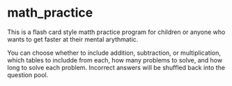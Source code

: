 # math_practice

This is a flash card style matth practice program for children or anyone who wants to get faster at their mental arythmatic.

You can choose whether to include addition, subtraction, or multiplication, which tables to includde from each, how many problems to solve, and how long to solve each problem. Incorrect answers will be shuffled back into the question pool.
